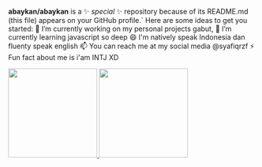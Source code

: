 **abaykan/abaykan** is a ✨ _special_ ✨ repository because of its README.md (this file) appears on your GitHub profile.`
Here are some ideas to get you started:
🔭 I’m currently working on my personal projects gabut,
🌱 I’m currently learning javascript so deep
😄 I'm natively speak Indonesia dan fluenty speak english
📫 You can reach me at my social media @syafiqrzf
⚡ Fun fact about me is i'am INTJ XD 

<p>
<a href="https://github.com/dimasmds">
  <img height="180em" src="https://github-readme-stats-eight-theta.vercel.app/api?username=Syafiq1331&show_icons=true&theme=algolia&include_all_commits=true&count_private=true"/>
  <img height="180em" src="https://github-readme-stats-eight-theta.vercel.app/api/top-langs/?username=Syafiq1331&layout=compact&langs_count=8&theme=algolia"/>
</a>
</p>

<!---
Syafiq1331/Syafiq1331 is a ✨ special ✨ repository because its `README.md` (this file) appears on your GitHub profile.
You can click the Preview link to take a look at your changes.
--->

